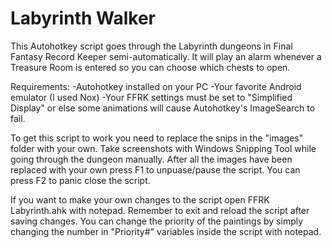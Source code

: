 # Labyrinth Walker

This Autohotkey script goes through the Labyrinth dungeons in Final Fantasy Record Keeper semi-automatically. It will play an alarm whenever a Treasure Room is entered so you can choose which chests to open.

Requirements:
-Autohotkey installed on your PC
-Your favorite Android emulator (I used Nox)
-Your FFRK settings must be set to "Simplified Display" or else some animations will cause Autohotkey's ImageSearch to fail.

To get this script to work you need to replace the snips in the "images" folder with your own. Take screenshots with Windows Snipping Tool while going through the dungeon manually. After all the images have been replaced with your own press F1 to unpuase/pause the script. You can press F2 to panic close the script.

If you want to make your own changes to the script open FFRK Labyrinth.ahk with notepad. Remember to exit and reload the script after saving changes. You can change the priority of the paintings by simply changing the number in "Priority#" variables inside the script with notepad.
